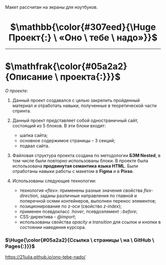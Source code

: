 Макет рассчитан на экраны для ноутбуков.

# <h1 align="center">$\mathbb{\color{#307eed}{\Huge Проект{:} \ «Оно \ тебе \ надо»}}$</h1>
___

# $\mathfrak{\color{#05a2a2}{Описание \ проекта{:}}}$


*О проекте:*

1. Данный проект создавался с целью закрепить пройденный материал и отработать навыки, полученные в теоретической части спринта.

2. Данный проект представляет собой одностраничный сайт, состоящий из 5 блоков. В эти блоки входят:
    * шапка сайта;
    * основное содержимое страницы – 3 секций;
    * подвал сайта.

3. Файловая структура проекта создана по методологии **БЭМ Nested**, в том числе были повторно использованы блоки. В проекте была использована **продвинутая семантика языка HTML**. Были отработаны навыки работы с макетом в **Figma** и в **Pixso**.

4. Использованы следующие технологии:
   * технология *«flex»*: применены разные значения свойства *flex-direction*, заданы различные направления по главной и поперечной осями контейнеров, выполнен перенос элементов;
   * позиционирование по z-оси (свойство *z-index*);
   * применен псевдокласс *:hover*, псевдоэлемент *::before*;
   * CSS-директива - *@import*;
   * использованы свойства *opacity* и *transition* для ссылок и кнопки в состоянии наведения курсора.


### $\Huge{\color{#05a2a2}{Ссылка \ страницы \ на \ GitHub \ Pages{:}}}$

https://21julia.github.io/ono-tebe-nado/
